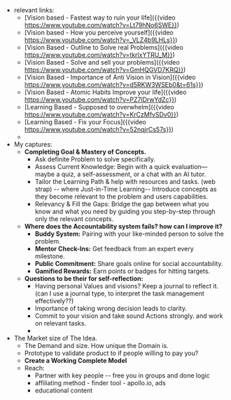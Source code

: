 - relevant links:
	- [Vision based - Fastest way to ruin your life]({{video https://www.youtube.com/watch?v=Lt79hNo6SWE}})
	- [Vision based - How you perceive yourself]({{video https://www.youtube.com/watch?v=_VLZ4b9LHLs}})
	- [Vision Based - Outline to Solve real Problems]({{video https://www.youtube.com/watch?v=tkrlxYTRU_M}})
	- [Vision Based - Solve and sell your problems]({{video https://www.youtube.com/watch?v=GmHQGVD7KRQ}})
	- [Vision Based - Importance of Anti Vision in Vision]({{video https://www.youtube.com/watch?v=d5RKW3WSEb0&t=61s}})
	- [Vision Based - Atomic Habits Improve your life]({{video https://www.youtube.com/watch?v=PZ7lDrwYdZc}})
	- [Learning Based - Supposed to overwhelm]({{video https://www.youtube.com/watch?v=KrCzMfvSDv0}})
	- [Learning Based - Fix your Focus]({{video https://www.youtube.com/watch?v=52nqjrCs57s}})
	-
- My captures:
	- **Completing Goal & Mastery of Concepts.**
		- Ask definite Problem to solve specifically.
		- Assess Current Knowledge: Begin with a quick evaluation—maybe a quiz, a self-assessment, or a chat with an AI tutor.
		- Tailor the Learning Path & help with resources and tasks.  (web strap) -- where Just-in-Time Learning-- Introduce concepts as they become relevant to the problem and users capabilities.
		- Relevancy & Fill the Gaps: Bridge the gap between what you know and what you need by guiding you step-by-step through only the relevant concepts.
	- **Where does the Accountability system fails? how can I improve it?**
		- **Buddy System:** Pairing with your like-minded person to solve the problem.
		- **Mentor Check-Ins:** Get feedback from an expert every milestone.
		- **Public Commitment:** Share goals online for social accountability.
		- **Gamified Rewards:** Earn points or badges for hitting targets.
	- **Questions to be their for self-reflection:**
		- Having personal Values and visions? Keep a journal to reflect it. (can I use a journal type, to interpret the task management effectively??)
		- Importance of taking wrong decision leads to clarity.
		- Commit to your vision and take sound Actions strongly. and work on relevant tasks.
		-
- The Market size of The Idea.
	- The Demand and size. How unique the Domain is.
	- Prototype to validate product to if people willing to pay you?
	- **Create a Working Complete Model**
	- Reach:
		- Partner with key people -- free you in groups and done logic
		- affiliating method - finder tool - apollo.io, ads
		- educational content